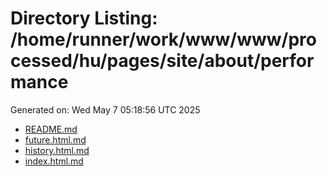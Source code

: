 # Directory Listing: /home/runner/work/www/www/processed/hu/pages/site/about/performance
Generated on: Wed May  7 05:18:56 UTC 2025

- [README.md](README.md)
- [future.html.md](future.html.md)
- [history.html.md](history.html.md)
- [index.html.md](index.html.md)
